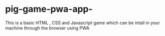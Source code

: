 # pig-game-pwa-app-
This is a basic HTML , CSS and Javascript game which can be intall in your machine through the browser using PWA
